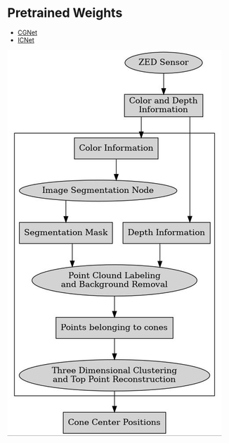 # Pretrained Weights

* [CGNet](https://naza.uzoukwu.net/files/fta/cgnet.pth)
* [ICNet](https://naza.uzoukwu.net/files/fta/icnet.pth)

[![test]][the_rest]

[test]: uml.jpg
[the_rest]: ?
